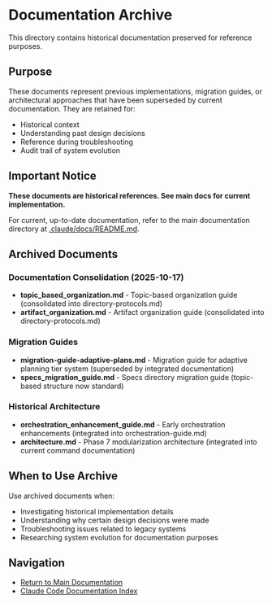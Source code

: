 # Documentation Archive

This directory contains historical documentation preserved for reference purposes.

## Purpose

These documents represent previous implementations, migration guides, or architectural approaches that have been superseded by current documentation. They are retained for:

- Historical context
- Understanding past design decisions
- Reference during troubleshooting
- Audit trail of system evolution

## Important Notice

**These documents are historical references. See main docs for current implementation.**

For current, up-to-date documentation, refer to the main documentation directory at [.claude/docs/README.md](../README.md).

## Archived Documents

### Documentation Consolidation (2025-10-17)

- **topic_based_organization.md** - Topic-based organization guide (consolidated into directory-protocols.md)
- **artifact_organization.md** - Artifact organization guide (consolidated into directory-protocols.md)

### Migration Guides

- **migration-guide-adaptive-plans.md** - Migration guide for adaptive planning tier system (superseded by integrated documentation)
- **specs_migration_guide.md** - Specs directory migration guide (topic-based structure now standard)

### Historical Architecture

- **orchestration_enhancement_guide.md** - Early orchestration enhancements (integrated into orchestration-guide.md)
- **architecture.md** - Phase 7 modularization architecture (integrated into current command documentation)

## When to Use Archive

Use archived documents when:
- Investigating historical implementation details
- Understanding why certain design decisions were made
- Troubleshooting issues related to legacy systems
- Researching system evolution for documentation purposes

## Navigation

- [Return to Main Documentation](../README.md)
- [Claude Code Documentation Index](../../../README.md)
